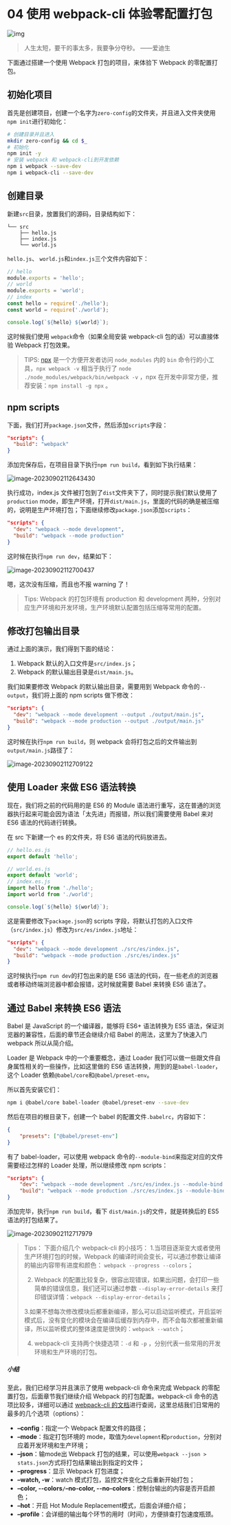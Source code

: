 # 04 使用 webpack-cli 体验零配置打包

![img](./assets/5cd962f40001a7a706400360.jpg)

> 人生太短，要干的事太多，我要争分夺秒。 ——爱迪生

下面通过搭建一个使用 Webpack 打包的项目，来体验下 Webpack 的零配置打包。

## 初始化项目

首先是创建项目，创建一个名字为`zero-config`的文件夹，并且进入文件夹使用`npm init`进行初始化：

```bash
# 创建目录并且进入
mkdir zero-config && cd $_
# 初始化
npm init -y
# 安装 webpack 和 webpack-cli到开发依赖
npm i webpack --save-dev
npm i webpack-cli --save-dev
```

## 创建目录

新建`src`目录，放置我们的源码，目录结构如下：

```
└── src
    ├── hello.js
    ├── index.js
    └── world.js
```

`hello.js`、 `world.js`和`index.js`三个文件内容如下：

```js
// hello
module.exports = 'hello';
// world
module.exports = 'world';
// index
const hello = require('./hello');
const world = require('./world');

console.log(`${hello} ${world}`);
```

这时候我们使用 `webpack`命令（如果全局安装 webpack-cli 包的话）可以直接体验 Webpack 打包效果。

> TIPS: [npx](https://www.npmjs.com/package/npx) 是一个方便开发者访问 `node_modules` 内的 `bin` 命令行的小工具，`npx webpack -v` 相当于执行了 `node ./node_modules/webpack/bin/webpack -v` ，npx 在开发中非常方便，推荐安装：`npm install -g npx` 。

## npm scripts

下面，我们打开`package.json`文件，然后添加`scripts`字段：

```json
"scripts": {
  "build": "webpack"
}
```

添加完保存后，在项目目录下执行`npm run build`，看到如下执行结果：

![image-20230902112643430](./assets/image-20230902112643430.png)

执行成功，index.js 文件被打包到了`dist`文件夹下了，同时提示我们默认使用了`production` mode，即生产环境，打开`dist/main.js`，里面的代码的确是被压缩的，说明是生产环境打包；下面继续修改`package.json`添加`scripts`：

```json
"scripts": {
  "dev": "webpack --mode development",
  "build": "webpack --mode production"
}
```

这时候在执行`npm run dev`，结果如下：

![image-20230902112700437](./assets/image-20230902112700437.png)

嗯，这次没有压缩，而且也不报 warning 了！

> Tips: Webpack 的打包环境有 production 和 development 两种，分别对应生产环境和开发环境，生产环境默认配置包括压缩等常用的配置。

## 修改打包输出目录

通过上面的演示，我们得到下面的结论：

1. Webpack 默认的入口文件是`src/index.js`；
2. Webpack 的默认输出目录是`dist/main.js`。

我们如果要修改 Webpack 的默认输出目录，需要用到 Webpack 命令的`--output`，我们将上面的 npm scripts 做下修改：

```json
"scripts": {
  "dev": "webpack --mode development --output ./output/main.js",
  "build": "webpack --mode production --output ./output/main.js"
}
```

这时候在执行`npm run build`，则 webpack 会将打包之后的文件输出到`output/main.js`路径了：

![image-20230902112709122](./assets/image-20230902112709122.png)

## 使用 Loader 来做 ES6 语法转换

现在，我们将之前的代码用的是 ES6 的 Module 语法进行重写，这在普通的浏览器执行起来可能会因为语法「太先进」而报错，所以我们需要使用 Babel 来对 ES6 语法的代码进行转换。

在 src 下新建一个 es 的文件夹，将 ES6 语法的代码放进去。

```js
// hello.es.js
export default 'hello';

// world.es.js
export default 'world';
// index.es.js
import hello from './hello';
import world from './world';

console.log(`${hello} ${world}`);
```

这是需要修改下`package.json`的 scripts 字段，将默认打包的入口文件（`src/index.js`）修改为`src/es/index.js`地址：

```json
"scripts": {
  "dev": "webpack --mode development ./src/es/index.js",
  "build": "webpack --mode production ./src/es/index.js"
}
```

这时候执行`npm run dev`的打包出来的是 ES6 语法的代码，在一些老点的浏览器或者移动终端浏览器中都会报错，这时候就需要 Babel 来转换 ES6 语法了。

## 通过 Babel 来转换 ES6 语法

Babel 是 JavaScript 的一个编译器，能够将 ES6+ 语法转换为 ES5 语法，保证浏览器的兼容性，后面的章节还会继续介绍 Babel 的用法，这里为了快速入门 webpack 所以从简介绍。

Loader 是 Webpack 中的一个重要概念，通过 Loader 我们可以做一些跟文件自身属性相关的一些操作，比如这里做的 ES6 语法转换，用到的是`babel-loader`，这个 Loader 依赖`@babel/core`和`@babel/preset-env`。

所以首先安装它们：

```bash
npm i @babel/core babel-loader @babel/preset-env --save-dev
```

然后在项目的根目录下，创建一个 babel 的配置文件`.babelrc`，内容如下：

```json
{
    "presets": ["@babel/preset-env"]
}
```

有了 babel-loader，可以使用 webpack 命令的`--module-bind`来指定对应的文件需要经过怎样的 Loader 处理，所以继续修改 npm scripts：

```json
"scripts": {
    "dev": "webpack --mode development ./src/es/index.js --module-bind js=babel-loader",
    "build": "webpack --mode production ./src/es/index.js --module-bind js=babel-loader"
}
```

添加完毕，执行`npm run build`，看下 `dist/main.js`的文件，就是转换后的 ES5 语法的打包结果了。

![image-20230902112717979](./assets/image-20230902112717979.png)

> Tips：
> 下面介绍几个 webpack-cli 的小技巧：
> 1.当项目逐渐变大或者使用生产环境打包的时候，Webpack 的编译时间会变长，可以通过参数让编译的输出内容带有进度和颜色： `webpack --progress --colors`；
>
> 2. Webpack 的配置比较复杂，很容出现错误，如果出问题，会打印一些简单的错误信息，我们还可以通过参数 `--display-error-details` 来打印错误详情：`webpack --display-error-details`；
>
> 3.如果不想每次修改模块后都重新编译，那么可以启动监听模式，开启监听模式后，没有变化的模块会在编译后缓存到内存中，而不会每次都被重新编译，所以监听模式的整体速度是很快的：`webpack --watch`；
>
> 4. webpack-cli 支持两个快捷选项：`-d` 和 `-p` ，分别代表一些常用的开发环境和生产环境的打包。

##### 小结

至此，我们已经学习并且演示了使用 webpack-cli 命令来完成 Webpack 的零配置打包，后面章节我们继续介绍 Webpack 的打包配置。webpack-cli 命令的选项比较多，详细可以通过 [webpack-cli 的文档](https://webpack.js.org/api/cli)进行查阅，这里总结我们日常用的最多的几个选项（options）：

- **–config**：指定一个 Webpack 配置文件的路径；
- **–mode**：指定打包环境的 mode，取值为`development`和`production`，分别对应着开发环境和生产环境；
- **–json**：输mode出 Webpack 打包的结果，可以使用`webpack --json > stats.json`方式将打包结果输出到指定的文件；
- **–progress**：显示 Webpack 打包进度；
- **–watch, -w**：watch 模式打包，监控文件变化之后重新开始打包；
- **–color, --colors`/`–no-color, --no-colors**：控制台输出的内容是否开启颜色；
- **–hot**：开启 Hot Module Replacement模式，后面会详细介绍；
- **–profile**：会详细的输出每个环节的用时（时间），方便排查打包速度瓶颈。